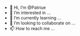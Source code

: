 - 👋 Hi, I’m @Patriue
- 👀 I’m interested in ...
- 🌱 I’m currently learning ...
- 💞️ I’m looking to collaborate on ...
- 📫 How to reach me ...

<!---
Patriue/Patriue is a ✨ special ✨ repository because its `README.md` (this file) appears on your GitHub profile.
You can click the Preview link to take a look at your changes.
--->
